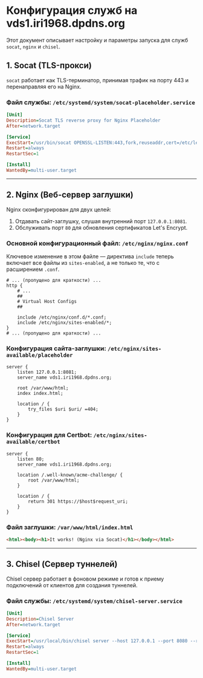 # Конфигурация служб на vds1.iri1968.dpdns.org

Этот документ описывает настройку и параметры запуска для служб `socat`, `nginx` и `chisel`.

## 1. Socat (TLS-прокси)

`socat` работает как TLS-терминатор, принимая трафик на порту 443 и перенаправляя его на Nginx.

### Файл службы: `/etc/systemd/system/socat-placeholder.service`

```ini
[Unit]
Description=Socat TLS reverse proxy for Nginx Placeholder
After=network.target

[Service]
ExecStart=/usr/bin/socat OPENSSL-LISTEN:443,fork,reuseaddr,cert=/etc/letsencrypt/live/vds1.iri1968.dpdns.org/fullchain.pem,key=/etc/letsencrypt/live/vds1.iri1968.dpdns.org/privkey.pem,verify=0 TCP:127.0.0.1:8081
Restart=always
RestartSec=1

[Install]
WantedBy=multi-user.target
```

---

## 2. Nginx (Веб-сервер заглушки)

Nginx сконфигурирован для двух целей:
1.  Отдавать сайт-заглушку, слушая внутренний порт `127.0.0.1:8081`.
2.  Обслуживать порт `80` для обновления сертификатов Let's Encrypt.

### Основной конфигурационный файл: `/etc/nginx/nginx.conf`

Ключевое изменение в этом файле — директива `include` теперь включает все файлы из `sites-enabled`, а не только те, что с расширением `.conf`.

```nginx
# ... (пропущено для краткости) ...
http {
    # ...
    ##
    # Virtual Host Configs
    ##

    include /etc/nginx/conf.d/*.conf;
    include /etc/nginx/sites-enabled/*;
}
# ... (пропущено для краткости) ...
```

### Конфигурация сайта-заглушки: `/etc/nginx/sites-available/placeholder`

```nginx
server {
    listen 127.0.0.1:8081;
    server_name vds1.iri1968.dpdns.org;

    root /var/www/html;
    index index.html;

    location / {
        try_files $uri $uri/ =404;
    }
}
```

### Конфигурация для Certbot: `/etc/nginx/sites-available/certbot`

```nginx
server {
    listen 80;
    server_name vds1.iri1968.dpdns.org;

    location /.well-known/acme-challenge/ {
        root /var/www/html;
    }

    location / {
        return 301 https://$host$request_uri;
    }
}
```

### Файл заглушки: `/var/www/html/index.html`

```html
<html><body><h1>It works! (Nginx via Socat)</h1></body></html>
```

---

## 3. Chisel (Сервер туннелей)

Chisel сервер работает в фоновом режиме и готов к приему подключений от клиентов для создания туннелей.

### Файл службы: `/etc/systemd/system/chisel-server.service`

```ini
[Unit]
Description=Chisel Server
After=network.target

[Service]
ExecStart=/usr/local/bin/chisel server --host 127.0.0.1 --port 8080 --reverse --auth cloud:2025
Restart=always
RestartSec=1

[Install]
WantedBy=multi-user.target
```
